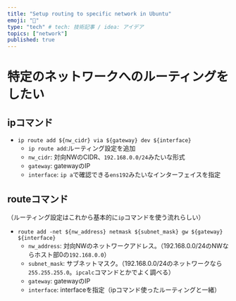 ```yaml
---
title: "Setup routing to specific network in Ubuntu"
emoji: "🐡"
type: "tech" # tech: 技術記事 / idea: アイデア
topics: ["network"]
published: true
---
```


# 特定のネットワークへのルーティングをしたい

## ipコマンド
- `ip route add ${nw_cidr} via ${gateway} dev ${interface}`
  - `ip route add`:ルーティング設定を追加
  - `nw_cidr`: 対向NWのCIDR、`192.168.0.0/24`みたいな形式
  - `gateway`: gatewayのIP
  - `interface`: `ip a`で確認できる`ens192`みたいなインターフェイスを指定

## routeコマンド

（ルーティング設定はこれから基本的に`ip`コマンドを使う流れらしい）
- `route add -net ${nw_address} netmask ${subnet_mask} gw ${gateway} ${interface}`
  - `nw_address`: 対向NWのネットワークアドレス。（192.168.0.0/24のNWならホスト部0の`192.168.0.0`）
  - `subnet_mask`: サブネットマスク。（192.168.0.0/24のネットワークなら`255.255.255.0`。`ipcalc`コマンドとかでよく調べる）
  - `gateway`: gatewayのIP
  - `interface`: interfaceを指定（ipコマンド使ったルーティングと一緒）
